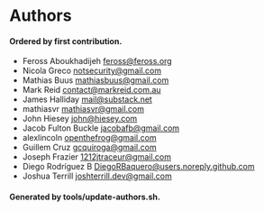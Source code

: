 # Authors

#### Ordered by first contribution.

- Feross Aboukhadijeh <feross@feross.org>
- Nicola Greco <notsecurity@gmail.com>
- Mathias Buus <mathiasbuus@gmail.com>
- Mark Reid <contact@markreid.com.au>
- James Halliday <mail@substack.net>
- mathiasvr <mathiasvr@gmail.com>
- John Hiesey <john@hiesey.com>
- Jacob Fulton Buckle <jacobafb@gmail.com>
- alexlincoln <openthefrog@gmail.com>
- Guillem Cruz <gcquiroga@gmail.com>
- Joseph Frazier <1212jtraceur@gmail.com>
- Diego Rodríguez B <DiegoRBaquero@users.noreply.github.com>
- Joshua Terrill <joshterrill.dev@gmail.com>

#### Generated by tools/update-authors.sh.
